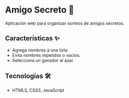 # Amigo Secreto 🎁

Aplicación web para organizar sorteos de amigos secretos.

## Características ✨

- Agrega nombres a una lista.
- Evita nombres repetidos o vacíos.
- Selecciona un ganador al azar.

## Tecnologías 🛠️

- HTML5, CSS3, JavaScript
